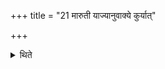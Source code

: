 +++
title = "21 मारुती याज्यानुवाक्ये कुर्यात्"

+++

<details><summary>थिते</summary>

मारुती याज्यानुवाक्ये कुर्यात् २१
</details>
